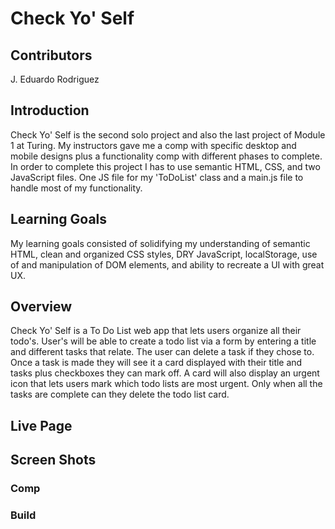 # Check Yo' Self

## Contributors
J. Eduardo Rodriguez

## Introduction
Check Yo' Self is the second solo project and also the last project of Module 1 at Turing. My instructors gave me a comp with specific desktop and mobile designs plus a functionality comp with different phases to complete. In order to complete this project I has to use semantic HTML, CSS, and two JavaScript files. One JS file for my 'ToDoList' class and a main.js file to handle most of my functionality.

## Learning Goals
My learning goals consisted of solidifying my understanding of semantic HTML, clean and organized CSS styles, DRY JavaScript, localStorage, use of and manipulation of DOM elements, and ability to recreate a UI with great UX.

## Overview
Check Yo' Self is a To Do List web app that lets users organize all their todo's. User's will be able to create a todo list via a form by entering a title and different tasks that relate. The user can delete a task if they chose to. Once a task is made they will see it a card displayed with their title and tasks plus checkboxes they can mark off. A card will also display an urgent icon that lets users mark which todo lists are most urgent. Only when all the tasks are complete can they delete the todo list card.

## Live Page


## Screen Shots

### Comp


### Build
